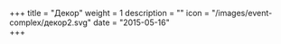 +++
title = "Декор"
weight = 1
description = ""
icon = "/images/event-complex/декор2.svg"
date = "2015-05-16"  
+++
